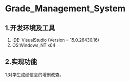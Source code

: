# Grade_Management_System


## 1.开发环境及工具

1.   IDE: VisualStudio (Version = 15.0.26430.16)
2.   OS:Windows_NT x64

## 2.实现功能
1.对学生成绩信息的增删改查。
